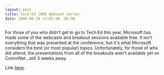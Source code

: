 ```yaml
---
layout: post
title: Tech·Ed 2006 Webcast series
date: 2006-06-28 17:05:00 -05:00
---
```


For those of you who didn't get to go to Tech·Ed this year, Microsoft has made some of the webcasts and breakout sessions available free. It isn't everything that was presented at the conference, but it's what Microsoft considers the best (or most popular) topics. Unfortunately, for those of who did attend, the presentations from all of the breakouts aren't available yet on CommNet...still 3 weeks away.

Link [here](http://www.msteched.com/content/webcasts.aspx).
